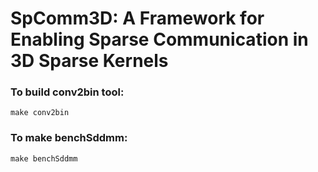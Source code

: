 # SpComm3D: A Framework for Enabling Sparse Communication in 3D Sparse Kernels  

### To build conv2bin tool:  
```
make conv2bin
```

### To make benchSddmm:  
``` 
make benchSddmm  
```

